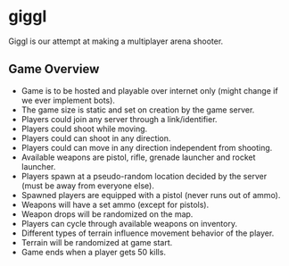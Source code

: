 giggl
=====
Giggl is our attempt at making a multiplayer arena shooter. 

## Game Overview
* Game is to be hosted and playable over internet only (might change if we ever implement bots). 
* The game size is static and set on creation by the game server.
* Players could join any server through a link/identifier.
* Players could shoot while moving.
* Players could can shoot in any direction. 
* Players could can move in any direction independent from shooting. 
* Available weapons are pistol, rifle, grenade launcher and rocket launcher. 
* Players spawn at a pseudo-random location decided by the server (must be away from everyone else).
* Spawned players are equipped with a pistol (never runs out of ammo).
* Weapons will have a set ammo (except for pistols).
* Weapon drops will be randomized on the map.
* Players can cycle through available weapons on inventory.
* Different types of terrain influence movement behavior of the player. 
* Terrain will be randomized at game start.
* Game ends when a player gets 50 kills.
